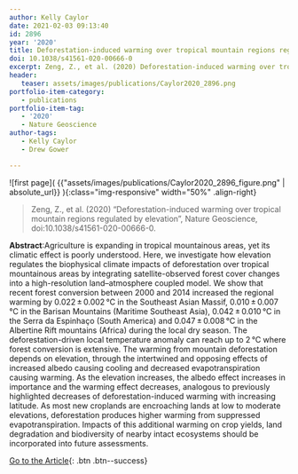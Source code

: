 ```yaml
---
author: Kelly Caylor
date: 2021-02-03 09:13:40
id: 2896
year: '2020'
title: Deforestation-induced warming over tropical mountain regions regulated by elevation
doi: 10.1038/s41561-020-00666-0
excerpt: Zeng, Z., et al. (2020) Deforestation-induced warming over tropical mountain regions regulated by elevation, Nature Geoscience, doi:10.1038/s41561-020-00666-0
header:
   teaser: assets/images/publications/Caylor2020_2896.png
portfolio-item-category:
   - publications
portfolio-item-tag:
   - '2020'
   - Nature Geoscience
author-tags:
   - Kelly Caylor
   - Drew Gower

---
```


![first page]( {{"assets/images/publications/Caylor2020_2896_figure.png" | absolute_url}} ){:class="img-responsive" width="50%" .align-right}


> Zeng, Z., et al. (2020) “Deforestation-induced warming over tropical mountain regions regulated by elevation”, Nature Geoscience, doi:10.1038/s41561-020-00666-0.


**Abstract**:Agriculture is expanding in tropical mountainous areas, yet its climatic effect is poorly understood. Here, we investigate how elevation regulates the biophysical climate impacts of deforestation over tropical mountainous areas by integrating satellite-observed forest cover changes into a high-resolution land–atmosphere coupled model. We show that recent forest conversion between 2000 and 2014 increased the regional warming by 0.022 ± 0.002 °C in the Southeast Asian Massif, 0.010 ± 0.007 °C in the Barisan Mountains (Maritime Southeast Asia), 0.042 ± 0.010 °C in the Serra da Espinhaço (South America) and 0.047 ± 0.008 °C in the Albertine Rift mountains (Africa) during the local dry season. The deforestation-driven local temperature anomaly can reach up to 2 °C where forest conversion is extensive. The warming from mountain deforestation depends on elevation, through the intertwined and opposing effects of increased albedo causing cooling and decreased evapotranspiration causing warming. As the elevation increases, the albedo effect increases in importance and the warming effect decreases, analogous to previously highlighted decreases of deforestation-induced warming with increasing latitude. As most new croplands are encroaching lands at low to moderate elevations, deforestation produces higher warming from suppressed evapotranspiration. Impacts of this additional warming on crop yields, land degradation and biodiversity of nearby intact ecosystems should be incorporated into future assessments.


[Go to the Article](https://www.nature.com/articles/s41561-020-00666-0){: .btn .btn--success}